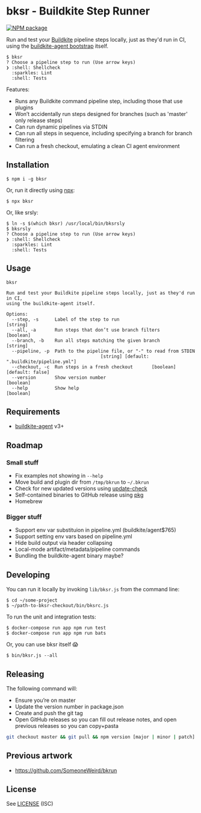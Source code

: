 # bksr - Buildkite Step Runner

[![NPM package](https://img.shields.io/npm/v/bksr.svg)](https://www.npmjs.com/package/bksr)

Run and test your [Buildkite](https://buildkite.com/) pipeline steps locally, just as they'd run in CI,
using the [buildkite-agent bootstrap](https://buildkite.com/docs/agent) itself.

```
$ bksr
? Choose a pipeline step to run (Use arrow keys)
❯ :shell: Shellcheck
  :sparkles: Lint
  :shell: Tests
```

Features:

* Runs any Buildkite command pipeline step, including those that use plugins
* Won’t accidentally run steps designed for branches (such as 'master' only release steps)
* Can run dynamic pipelines via STDIN
* Can run all steps in sequence, including specifying a branch for branch filtering
* Can run a fresh checkout, emulating a clean CI agent environment

## Installation

```
$ npm i -g bksr
```

Or, run it directly using [npx](https://github.com/zkat/npx):

```
$ npx bksr
```

Or, like srsly:

```
$ ln -s $(which bksr) /usr/local/bin/bksrsly
$ bksrsly
? Choose a pipeline step to run (Use arrow keys)
❯ :shell: Shellcheck
  :sparkles: Lint
  :shell: Tests
```

## Usage

```
bksr

Run and test your Buildkite pipeline steps locally, just as they'd run in CI,
using the buildkite-agent itself.

Options:
  --step, -s      Label of the step to run                              [string]
  --all, -a       Run steps that don’t use branch filters              [boolean]
  --branch, -b    Run all steps matching the given branch               [string]
  --pipeline, -p  Path to the pipeline file, or "-" to read from STDIN
                                   [string] [default: ".buildkite/pipeline.yml"]
  --checkout, -c  Run steps in a fresh checkout       [boolean] [default: false]
  --version       Show version number                                  [boolean]
  --help          Show help                                            [boolean]
```

## Requirements

* [buildkite-agent](https://buildkite.com/docs/agent) v3+

## Roadmap

### Small stuff

* Fix examples not showing in `--help`
* Move build and plugin dir from `/tmp/bkrun` to `~/.bkrun`
* Check for new updated versions using [update-check](https://github.com/zeit/update-check)
* Self-contained binaries to GitHub release using [pkg](https://www.npmjs.com/package/pkg)
* Homebrew

### Bigger stuff

* Support env var substituion in pipeline.yml (buildkite/agent$765)
* Support setting env vars based on pipeline.yml
* Hide build output via header collapsing
* Local-mode artifact/metadata/pipeline commands
* Bundling the buildkite-agent binary maybe?

## Developing

You can run it locally by invoking `lib/bksr.js` from the command line:

```
$ cd ~/some-project
$ ~/path-to-bksr-checkout/bin/bksrc.js
```

To run the unit and integration tests:

```
$ docker-compose run app npm run test
$ docker-compose run app npm run bats
```

Or, you can use bksr itself 😱

```
$ bin/bksr.js --all
```

## Releasing

The following command will:

* Ensure you’re on master
* Update the version number in package.json
* Create and push the git tag
* Open GitHub releases so you can fill out release notes, and open previous
  releases so you can copy+pasta

```bash
git checkout master && git pull && npm version [major | minor | patch]
```

## Previous artwork

* https://github.com/SomeoneWeird/bkrun

## License

See [LICENSE](LICENSE) (ISC)
